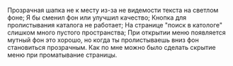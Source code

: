 Прозрачная шапка не к месту из-за не видемости текста на светлом фоне;
Я бы сменил фон или улучшил качество;
Кнопка для пролистывания каталога не работает;
На странице "поиск в катологе" слишком много пустого пространства;
При открытии меню появляется мутный фон это хорошо, но когда ты пролистываешь вниз фон становиться прозрачным. Как по мне можно было сделать скрытие меню при проматывание страницы.
